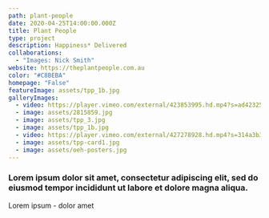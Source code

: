 ```yaml
---
path: plant-people
date: 2020-04-25T14:00:00.000Z
title: Plant People
type: project
description: Happiness* Delivered
collaborations:
  - "Images: Nick Smith"
website: https://theplantpeople.com.au
color: "#C8BEBA"
homepage: "False"
featureImage: assets/tpp_1b.jpg
galleryImages:
  - video: https://player.vimeo.com/external/423853995.hd.mp4?s=ad42325f5091e72226850575584dadaf5c48a026&profile_id=175
  - image: assets/2815859.jpg
  - image: assets/tpp_3.jpg
  - image: assets/tpp_1b.jpg
  - video: https://player.vimeo.com/external/427278928.hd.mp4?s=314a3b39c168bdf71066d65570f81a4e55edce73&profile_id=175
  - image: assets/tpp-card1.jpg
  - image: assets/oeh-posters.jpg
---
```

### Lorem ipsum dolor sit amet, consectetur adipiscing elit, sed do eiusmod tempor incididunt ut labore et dolore magna aliqua.

Lorem ipsum - dolor amet
 